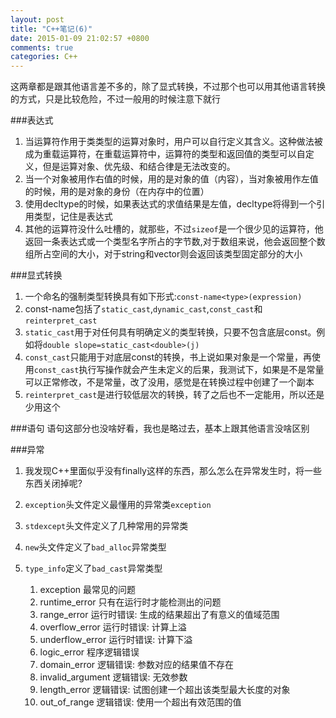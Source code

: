 ```yaml
---
layout: post
title: "C++笔记(6)"
date: 2015-01-09 21:02:57 +0800
comments: true
categories: C++
---
```

这两章都是跟其他语言差不多的，除了显式转换，不过那个也可以用其他语言转换的方式，只是比较危险，不过一般用的时候注意下就行
<!--more-->
###表达式
1. 当运算符作用于类类型的运算对象时，用户可以自行定义其含义。这种做法被成为重载运算符，在重载运算符中，运算符的类型和返回值的类型可以自定义，但是运算对象、优先级、和结合律是无法改变的。
2. 当一个对象被用作右值的时候，用的是对象的值（内容），当对象被用作左值的时候，用的是对象的身份（在内存中的位置）
3. 使用decltype的时候，如果表达式的求值结果是左值，decltype将得到一个引用类型，记住是表达式
4. 其他的运算符没什么吐槽的，就那些，不过`sizeof`是一个很少见的运算符，他返回一条表达式或一个类型名字所占的字节数,对于数组来说，他会返回整个数组所占空间的大小，对于string和vector则会返回该类型固定部分的大小

###显式转换
1. 一个命名的强制类型转换具有如下形式:`const-name<type>(expression)`
2. const-name包括了`static_cast`,`dynamic_cast`,`const_cast`和`reinterpret_cast`
3. `static_cast`用于对任何具有明确定义的类型转换，只要不包含底层const。例如将`double slope=static_cast<double>(j)`
4. `const_cast`只能用于对底层const的转换，书上说如果对象是一个常量，再使用`const_cast`执行写操作就会产生未定义的后果，我测试下，如果是不是常量可以正常修改，不是常量，改了没用，感觉是在转换过程中创建了一个副本
5. `reinterpret_cast`是进行较低层次的转换，转了之后也不一定能用，所以还是少用这个

###语句
语句这部分也没啥好看，我也是略过去，基本上跟其他语言没啥区别

###异常
1. 我发现C++里面似乎没有finally这样的东西，那么怎么在异常发生时，将一些东西关闭掉呢?
2. `exception`头文件定义最懂用的异常类`exception`
3. `stdexcept`头文件定义了几种常用的异常类
4. `new`头文件定义了`bad_alloc`异常类型
5. `type_info`定义了`bad_cast`异常类型
	
	1. exception 最常见的问题
	2. runtime_error 只有在运行时才能检测出的问题
	3. range_error 运行时错误: 生成的结果超出了有意义的值域范围
	4. overflow_error 运行时错误: 计算上溢
	5. underflow_error 运行时错误: 计算下溢
	6. logic_error 程序逻辑错误
	7. domain_error 逻辑错误: 参数对应的结果值不存在
	8. invalid_argument 逻辑错误: 无效参数
	9. length_error 逻辑错误: 试图创建一个超出该类型最大长度的对象
	10. out_of_range 逻辑错误: 使用一个超出有效范围的值